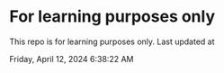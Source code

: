 # For learning purposes only
This repo is for learning purposes only.
Last updated at

Friday, April 12, 2024 6:38:22 AM

